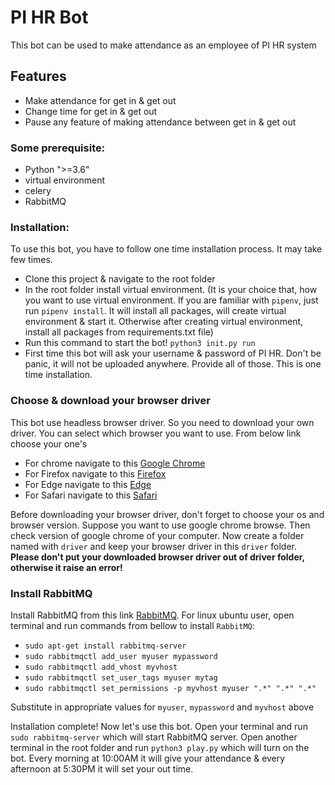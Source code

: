 # PI HR Bot
This bot can be used to make attendance as an employee of PI HR system

## Features
* Make attendance for get in & get out
* Change time for get in & get out
* Pause any feature of making attendance between get in & get out

### Some prerequisite:
* Python ">=3.6"
* virtual environment
* celery
* RabbitMQ

### Installation:
To use this bot, you have to follow one time installation process. It may take few times.

* Clone this project & navigate to the root folder
* In the root folder install virtual environment. (It is your choice that, how you want to use virtual environment. If you are familiar with `pipenv`, just run `pipenv install`. It will install all packages, will create virtual environment & start it. Otherwise after creating virtual environment, install all packages from requirements.txt file)
* Run this command to start the bot! `python3 init.py run`
* First time this bot will ask your username & password of PI HR. Don't be panic, it will not be uploaded anywhere. Provide all of those. This is one time installation.

### Choose & download your browser driver
This bot use headless browser driver. So you need to download your own driver. You can select which browser you want to use. From below link choose your one's
* For chrome navigate to this [Google Chrome](https://sites.google.com/a/chromium.org/chromedriver/downloads)
* For Firefox navigate to this [Firefox](https://github.com/mozilla/geckodriver/releases)
* For Edge navigate to this [Edge](https://developer.microsoft.com/en-us/microsoft-edge/tools/webdriver/)
* For Safari navigate to this [Safari](https://webkit.org/blog/6900/webdriver-support-in-safari-10/)

Before downloading your browser driver, don't forget to choose your os and browser version. Suppose you want to use google chrome browse. Then check version of google chrome of your computer.
Now create a folder named with `driver` and keep your browser driver in this `driver` folder. **Please don't put your downloaded browser driver out of driver folder, otherwise it raise an error!**

### Install RabbitMQ
Install RabbitMQ from this link [RabbitMQ](https://www.rabbitmq.com/download.html). For linux ubuntu user, open terminal and run commands from bellow to install `RabbitMQ`:
* `sudo apt-get install rabbitmq-server`
* `sudo rabbitmqctl add_user myuser mypassword`
* `sudo rabbitmqctl add_vhost myvhost`
* `sudo rabbitmqctl set_user_tags myuser mytag`
* `sudo rabbitmqctl set_permissions -p myvhost myuser ".*" ".*" ".*"`

Substitute in appropriate values for `myuser`, `mypassword` and `myvhost` above

Installation complete! Now let's use this bot.
Open your terminal and run `sudo rabbitmq-server` which will start RabbitMQ server. Open another terminal in the root folder and run `python3 play.py` which will turn on the bot.
Every morning at 10:00AM it will give your attendance & every afternoon at 5:30PM it will set your out time.

